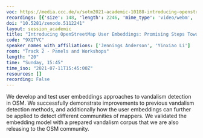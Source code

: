```yaml
---
voc: https://media.ccc.de/v/sotm2021-academic-10188-introducing-openstreetmap-user-embeddings-promising-steps-toward-automated-vandalism-and-community-detection
recordings: [{'size': 148, 'length': 2246, 'mime_type': 'video/webm', 'language': 'eng', 'filename': 'sotm2021-10188-eng-Introducing_OpenStreetMap_User_Embeddings_Promising_Steps_Toward_Automated_Vandalism_and_Community_Detection_webm-hd.webm', 'state': 'new', 'folder': 'webm-hd', 'high_quality': True, 'width': 1920, 'height': 1080, 'updated_at': '2021-10-12T22:57:08.575+02:00', 'recording_url': 'https://cdn.media.ccc.de/events/sotm/2021/webm-hd/sotm2021-10188-eng-Introducing_OpenStreetMap_User_Embeddings_Promising_Steps_Toward_Automated_Vandalism_and_Community_Detection_webm-hd.webm', 'url': 'https://api.media.ccc.de/public/recordings/55246', 'event_url': 'https://api.media.ccc.de/public/events/2e150068-9435-58a1-b8fc-0f7404bbbbd8', 'conference_url': 'https://api.media.ccc.de/public/conferences/sotm2021'}, {'size': 34, 'length': 2246, 'mime_type': 'audio/mpeg', 'language': 'eng', 'filename': 'sotm2021-10188-eng-Introducing_OpenStreetMap_User_Embeddings_Promising_Steps_Toward_Automated_Vandalism_and_Community_Detection_mp3.mp3', 'state': 'new', 'folder': 'mp3', 'high_quality': False, 'width': 0, 'height': 0, 'updated_at': '2021-10-12T22:00:04.204+02:00', 'recording_url': 'https://cdn.media.ccc.de/events/sotm/2021/mp3/sotm2021-10188-eng-Introducing_OpenStreetMap_User_Embeddings_Promising_Steps_Toward_Automated_Vandalism_and_Community_Detection_mp3.mp3', 'url': 'https://api.media.ccc.de/public/recordings/55241', 'event_url': 'https://api.media.ccc.de/public/events/2e150068-9435-58a1-b8fc-0f7404bbbbd8', 'conference_url': 'https://api.media.ccc.de/public/conferences/sotm2021'}, {'size': 49, 'length': 2246, 'mime_type': 'video/mp4', 'language': 'eng', 'filename': 'sotm2021-10188-eng-Introducing_OpenStreetMap_User_Embeddings_Promising_Steps_Toward_Automated_Vandalism_and_Community_Detection_sd.mp4', 'state': 'new', 'folder': 'h264-sd', 'high_quality': False, 'width': 720, 'height': 576, 'updated_at': '2021-10-12T21:58:35.843+02:00', 'recording_url': 'https://cdn.media.ccc.de/events/sotm/2021/h264-sd/sotm2021-10188-eng-Introducing_OpenStreetMap_User_Embeddings_Promising_Steps_Toward_Automated_Vandalism_and_Community_Detection_sd.mp4', 'url': 'https://api.media.ccc.de/public/recordings/55240', 'event_url': 'https://api.media.ccc.de/public/events/2e150068-9435-58a1-b8fc-0f7404bbbbd8', 'conference_url': 'https://api.media.ccc.de/public/conferences/sotm2021'}, {'size': 73, 'length': 2246, 'mime_type': 'video/webm', 'language': 'eng', 'filename': 'sotm2021-10188-eng-Introducing_OpenStreetMap_User_Embeddings_Promising_Steps_Toward_Automated_Vandalism_and_Community_Detection_webm-sd.webm', 'state': 'new', 'folder': 'webm-sd', 'high_quality': False, 'width': 720, 'height': 576, 'updated_at': '2021-10-12T21:54:36.741+02:00', 'recording_url': 'https://cdn.media.ccc.de/events/sotm/2021/webm-sd/sotm2021-10188-eng-Introducing_OpenStreetMap_User_Embeddings_Promising_Steps_Toward_Automated_Vandalism_and_Community_Detection_webm-sd.webm', 'url': 'https://api.media.ccc.de/public/recordings/55239', 'event_url': 'https://api.media.ccc.de/public/events/2e150068-9435-58a1-b8fc-0f7404bbbbd8', 'conference_url': 'https://api.media.ccc.de/public/conferences/sotm2021'}, {'size': 89, 'length': 2246, 'mime_type': 'video/mp4', 'language': 'eng', 'filename': 'sotm2021-10188-eng-Introducing_OpenStreetMap_User_Embeddings_Promising_Steps_Toward_Automated_Vandalism_and_Community_Detection_hd.mp4', 'state': 'new', 'folder': 'h264-hd', 'high_quality': True, 'width': 1920, 'height': 1080, 'updated_at': '2021-10-12T21:05:33.608+02:00', 'recording_url': 'https://cdn.media.ccc.de/events/sotm/2021/h264-hd/sotm2021-10188-eng-Introducing_OpenStreetMap_User_Embeddings_Promising_Steps_Toward_Automated_Vandalism_and_Community_Detection_hd.mp4', 'url': 'https://api.media.ccc.de/public/recordings/55233', 'event_url': 'https://api.media.ccc.de/public/events/2e150068-9435-58a1-b8fc-0f7404bbbbd8', 'conference_url': 'https://api.media.ccc.de/public/conferences/sotm2021'}]
doi: "10.5281/zenodo.5112241"
layout: session_academic
title: "Introducing OpenStreetMap User Embeddings: Promising Steps Toward Automated Vandalism and Community Detection"
code: "9XQTVC"
speaker_names_with_affiliations: ['Jennings Anderson', 'Yinxiao Li']
room: "Track 2 - Panels and Workshops"
length: "20"
time: "Sunday, 15:45"
time_iso: "2021-07-11T15:45:00Z"
resources: []
recording: False
---
```

We develop and test user embeddings approaches to vandalism detection in OSM. We successfully demonstrate improvements to previous vandalism detection methods, and additionally how the user embeddings can further be applied to detect different communities of mappers.  We validated the embedding model with a prepared vandalism corpus that we are also releasing to the OSM community.
